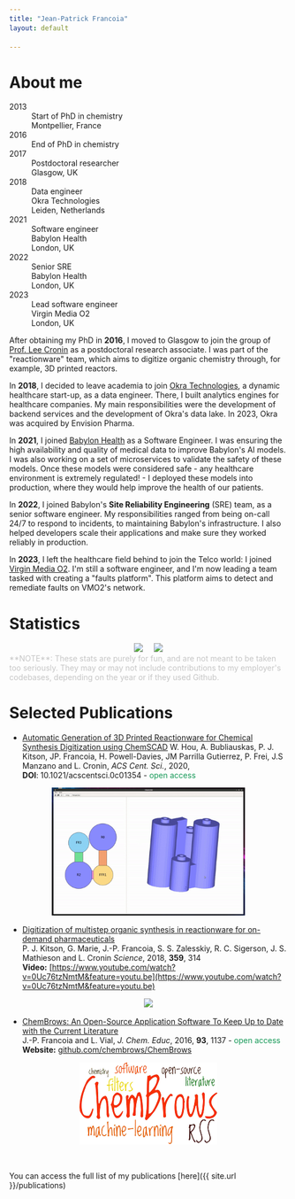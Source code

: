```yaml
---
title: "Jean-Patrick Francoia"
layout: default

---
```


# About me

<div class="timeline-container">
    <article>
      <dl>
        <div class="cell">
          <div class="cell-content">
            <dt>2013</dt>
            <dd>Start of PhD in chemistry</dd>
            <dd>Montpellier, France</dd>
          </div>
        </div>
        <div class="cell">
          <div class="cell-content">
            <dt>2016</dt>
            <dd>End of PhD in chemistry</dd>
          </div>
        </div>
        <div class="cell">
          <div class="cell-content">
            <dt>2017</dt>
            <dd>Postdoctoral researcher</dd>
            <dd>Glasgow, UK</dd>
          </div>
        </div>
        <div class="cell">
          <div class="cell-content">
            <dt>2018</dt>
            <dd>Data engineer</dd>
            <dd>Okra Technologies</dd>
            <dd>Leiden, Netherlands</dd>
          </div>
        </div>
        <div class="cell">
          <div class="cell-content">
            <dt>2021</dt>
            <dd>Software engineer</dd>
            <dd>Babylon Health</dd>
            <dd>London, UK</dd>
          </div>
        </div>
        <div class="cell">
          <div class="cell-content">
            <dt>2022</dt>
            <dd>Senior SRE</dd>
            <dd>Babylon Health</dd>
            <dd>London, UK</dd>
          </div>
        </div>
        <div class="cell">
          <div class="cell-content">
            <dt>2023</dt>
            <dd>Lead software engineer</dd>
            <dd>Virgin Media O2</dd>
            <dd>London, UK</dd>
          </div>
        </div>
      </dl>
    </article>
</div>


<p align="justify">

After obtaining my PhD in <b>2016</b>, I moved to Glasgow to join the group
of <a href="http://www.chem.gla.ac.uk/cronin">Prof. Lee Cronin</a> as a
postdoctoral research associate. I was part of the "reactionware" team,
which aims to digitize organic chemistry through, for example, 3D printed
reactors.

</p>

<p align="justify">

In <b>2018</b>, I decided to leave academia to join <a href="https://www.okra.ai/">Okra Technologies</a>,
a dynamic healthcare start-up, as a data engineer. There, I built analytics
engines for healthcare companies. My main responsibilities were the
development of backend services and the development of Okra's data lake. In
2023, Okra was acquired by Envision Pharma.

</p>

<p align="justify">

In <b>2021</b>, I joined <a href="https://www.babylonhealth.com/en-gb">Babylon
Health</a> as a Software Engineer. I was ensuring the high availability and
quality of medical data to improve Babylon's AI models. I was also working
on a set of microservices to validate the safety of these models. Once
these models were considered safe - any healthcare environment is extremely
regulated! - I deployed these models into production, where they would help
improve the health of our patients.<br/>

</p>

<p align="justify">

In <b>2022</b>, I joined Babylon's <b>Site Reliability Engineering</b>
(SRE) team, as a senior software engineer. My responsibilities ranged
from being on-call 24/7 to respond to incidents, to maintaining Babylon's
infrastructure. I also helped developers scale their applications and make
sure they worked reliably in production.

</p>

<p align="justify">

In <b>2023</b>, I left the healthcare field behind to join the Telco world:
I joined <a href="https://news.virginmediao2.co.uk/">Virgin Media O2</a>. I'm
still a software engineer, and I'm now leading a team tasked with creating
a "faults platform". This platform aims to detect and remediate faults on
VMO2's network.

</p>

# Statistics


<div style="display: flex; justify-content: center; gap: 20px;">
  <a href="https://github.com/JPFrancoia">
    <img height=250 src="https://jpfrancoia.com/grs?username=JPFrancoia&hide_rank=true&show_icons=true" />
  </a>
  <a href="https://github.com/JPFrancoia">
    <img height=250 src="https://jpfrancoia.com/grs/top-langs?username=JPFrancoia&layout=compact&hide=jupyter%20notebook&langs_count=8" />
  </a>
</div>


<span style="color: #C6C6C6;">
**NOTE**: These stats are purely for fun, and are not meant to be taken too
seriously. They may or may not include contributions to my employer's codebases,
depending on the year or if they used Github.
</span>

# Selected Publications

- [Automatic Generation of 3D Printed Reactionware for Chemical Synthesis
Digitization using ChemSCAD](https://pubs.acs.org/doi/10.1021/acscentsci.0c01354)
W. Hou, A. Bubliauskas, P. J. Kitson, JP. Francoia, H. Powell-Davies,
JM Parrilla Gutierrez, P. Frei, J.S Manzano and L. Cronin, *ACS Cent. Sci.*,
2020, **DOI**:&nbsp;10.1021/acscentsci.0c01354 - <font color="#159957">open access</font>  
<p align="center">
  <img width="350px" src="images/chemscad_demo.gif">
</p>

- [Digitization of multistep organic synthesis in reactionware for on-demand
pharmaceuticals](http://science.sciencemag.org/content/359/6373/314)  
P. J. Kitson, G. Marie, J.-P. Francoia, S. S. Zalesskiy, R. C. Sigerson,
J. S. Mathieson and L. Cronin *Science*, 2018, **359**, 314  
**Video:** [https://www.youtube.com/watch?v=0Uc76tzNmtM&feature=youtu.be](https://www.youtube.com/watch?v=0Uc76tzNmtM&feature=youtu.be)

<p align="center">
  <img width="350px" src="images/baclofen.gif">
</p>

- [ChemBrows: An Open-Source Application Software To Keep Up to Date with the Current Literature](http://pubs.acs.org/doi/abs/10.1021/acs.jchemed.6b00024)  
J.-P. Francoia and L. Vial, *J. Chem. Educ*, 2016, **93**, 1137 - <font color="#159957">open access</font>  
**Website:** [github.com/chembrows/ChemBrows](https://github.com/chembrows/ChemBrows)

<p align="center">
  <img src="images/cb.gif">
</p>

<br/>

You can access the full list of my publications [here]({{ site.url }}/publications)
